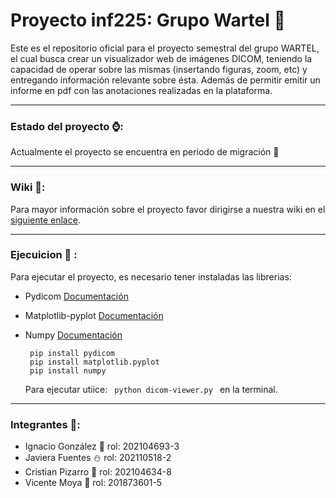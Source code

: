 # Proyecto inf225: Grupo Wartel 📼

Este es el repositorio oficial para el proyecto semestral del grupo WARTEL, el cual busca crear un visualizador web de imágenes DICOM, teniendo la capacidad de operar sobre las mismas (insertando figuras, zoom, etc) y entregando información relevante sobre ésta. Además de permitir emitir un informe en pdf con las anotaciones realizadas en la plataforma.

---
### Estado del proyecto ⌚️:
Actualmente el proyecto se encuentra en periodo de migración 🚫

---
### Wiki 📖:
Para mayor información sobre el proyecto favor dirigirse a nuestra wiki en el [siguiente enlace](https://github.com/Choriporg/GRP-Wartel-2024-PROYINF/wiki).

---
### Ejecuicion :speech_balloon: :
Para ejecutar el proyecto, es necesario tener instaladas las librerias:
- Pydicom [Documentación](https://pydicom.github.io/pydicom/stable/tutorials/installation.html)
- Matplotlib-pyplot [Documentación](https://matplotlib.org/stable/users/explain/quick_start.html)
- Numpy  [Documentación](https://numpy.org/install/)

  <code> pip install pydicom </code>  
  <code> pip install matplotlib.pyplot </code>  
  <code> pip install numpy </code>  

  Para ejecutar utiice: <code> python dicom-viewer.py </code> en la terminal.
----
### Integrantes 🐤:
- Ignacio González 👾 rol: 202104693-3
- Javiera Fuentes ⛄ rol: 202110518-2
- Cristian Pizarro 🐀 rol: 202104634-8
- Vicente Moya 🔰 rol: 201873601-5

